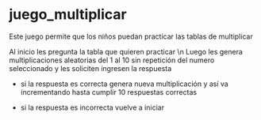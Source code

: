 # juego_multiplicar
Este juego permite que los niños puedan practicar las tablas de multiplicar

Al inicio les pregunta la tabla que quieren practicar \n
Luego les genera multiplicaciones aleatorias del 1 al 10 sin repetición del numero seleccionado
y les soliciten ingresen la respuesta

- si la respuesta es correcta genera nueva multiplicación y así va incrementando hasta cumplir 10
respuestas correctas

- si la respuesta es incorrecta vuelve a iniciar 